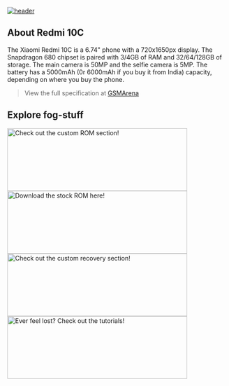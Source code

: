[![header](/assets/Title.svg)](https://github.com/Loominagit/fog-stuff/)

## About Redmi 10C
The Xiaomi Redmi 10C is a 6.74" phone with a 720x1650px display. The Snapdragon 680 chipset is paired with 3/4GB of RAM and 32/64/128GB of storage. The main camera is 50MP and the selfie camera is 5MP. The battery has a 5000mAh (0r 6000mAh if you buy it from India) capacity, depending on where you buy the phone.
> View the full specification at [GSMArena](https://www.gsmarena.com/xiaomi_redmi_10c-11418.php)

## Explore fog-stuff
<a href="https://t.me/Redmi10CUpdates"><img src="/assets/Custom-ROMS.svg" alt="Check out the custom ROM section!" width="412" height="143"></a> <a href="https://xmifirmwareupdater.com/miui/fog/"><img src="/assets/MIUI.svg" alt="Download the stock ROM here!" width="412" height="143"></a>
<a href="/custom_recovery/README.md"><img src="/assets/Custom-Recovery.svg" alt="Check out the custom recovery section!" width="412" height="143"></a> <a href="https://github.com/Loominagit/fog-stuff/wiki"><img src="/assets/Tutorials.svg" alt="Ever feel lost? Check out the tutorials!" width="412" height="143"><a>
